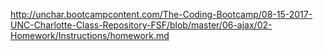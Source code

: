http://unchar.bootcampcontent.com/The-Coding-Bootcamp/08-15-2017-UNC-Charlotte-Class-Repository-FSF/blob/master/06-ajax/02-Homework/Instructions/homework.md